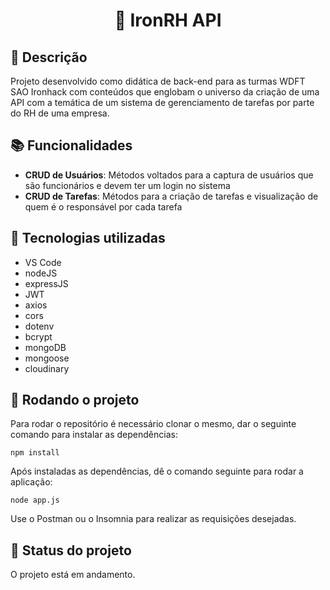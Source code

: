 <h1 align="center">📇 IronRH API</h1>

## :memo: Descrição
Projeto desenvolvido como didática de back-end para as turmas WDFT SAO Ironhack com conteúdos que englobam o universo da criação de uma API com a temática de um sistema de gerenciamento de tarefas por parte do RH de uma empresa.

## :books: Funcionalidades
* <b>CRUD de Usuários</b>: Métodos voltados para a captura de usuários que são funcionários e devem ter um login no sistema
* <b>CRUD de Tarefas</b>: Métodos para a criação de tarefas e visualização de quem é o responsável por cada tarefa

## :wrench: Tecnologias utilizadas
* VS Code
* nodeJS
* expressJS
* JWT
* axios
* cors
* dotenv
* bcrypt
* mongoDB
* mongoose
* cloudinary

## :rocket: Rodando o projeto
Para rodar o repositório é necessário clonar o mesmo, dar o seguinte comando para instalar as dependências:
```
npm install
```
Após instaladas as dependências, dê o comando seguinte para rodar a aplicação:
```
node app.js
```
Use o Postman ou o Insomnia para realizar as requisições desejadas.

## :dart: Status do projeto
O projeto está em andamento.
